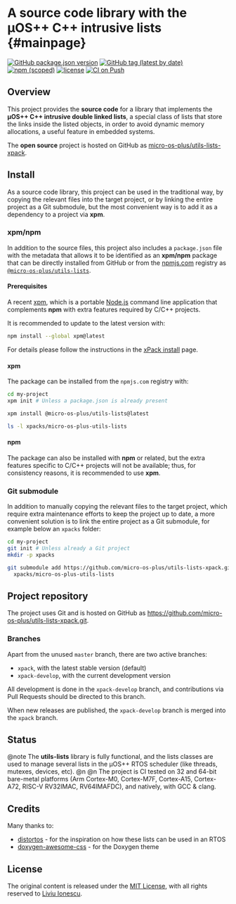 # A source code library with the µOS++ C++ intrusive lists  {#mainpage}

[![GitHub package.json version](https://img.shields.io/github/package-json/v/micro-os-plus/utils-lists-xpack)](https://github.com/micro-os-plus/utils-lists-xpack/blob/xpack/package.json)
[![GitHub tag (latest by date)](https://img.shields.io/github/v/tag/micro-os-plus/utils-lists-xpack)](https://github.com/micro-os-plus/utils-lists-xpack/tags/)
[![npm (scoped)](https://img.shields.io/npm/v/@micro-os-plus/utils-lists.svg?color=blue)](https://www.npmjs.com/package/@micro-os-plus/utils-lists/)
[![license](https://img.shields.io/github/license/micro-os-plus/utils-lists-xpack)](https://github.com/micro-os-plus/utils-lists-xpack/blob/xpack/LICENSE)
[![CI on Push](https://github.com/micro-os-plus/utils-lists-xpack/actions/workflows/CI.yml/badge.svg)](https://github.com/micro-os-plus/utils-lists-xpack/actions/workflows/CI.yml)

## Overview

This project provides the **source code** for a library
that implements the **µOS++ C++ intrusive double linked lists**,
a special class of lists that store the links inside the listed objects,
in order to avoid dynamic memory allocations, a useful feature in embedded
systems.

The **open source** project is hosted on GitHub as
[micro-os-plus/utils-lists-xpack](https://github.com/micro-os-plus/utils-lists-xpack).

## Install

As a source code library, this project can be used in the traditional way,
by copying the relevant files into the target project, or by linking
the entire project as a Git submodule,
but the most convenient way is to add it as a dependency to a
project via **xpm**.

### xpm/npm

In addition to the source files, this project also includes a
`package.json` file with the metadata that allows it to be identified as an
**xpm/npm** package that can be directly installed from GitHub or
from the [npmjs.com](https://www.npmjs.com) registry as
[`@micro-os-plus/utils-lists`](https://www.npmjs.com/package/@micro-os-plus/utils-lists).

#### Prerequisites

A recent [xpm](https://xpack.github.io/xpm/),
which is a portable [Node.js](https://nodejs.org/) command line application
that complements **npm** with extra features required by C/C++ projects.

It is recommended to update to the latest version with:

```sh
npm install --global xpm@latest
```

For details please follow the instructions in the
[xPack install](https://xpack.github.io/install/) page.

#### xpm

The package can be installed from the `npmjs.com` registry with:

```sh
cd my-project
xpm init # Unless a package.json is already present

xpm install @micro-os-plus/utils-lists@latest

ls -l xpacks/micro-os-plus-utils-lists
```

#### npm

The package can also be installed with **npm** or related, but
the extra features specific to C/C++ projects will not be available;
thus, for consistency reasons, it is recommended to use **xpm**.

### Git submodule

In addition to manually copying the relevant files to the target
project, which require extra maintenance efforts to keep the
project up to date, a more convenient
solution is to link the entire project as a Git submodule,
for example below an `xpacks` folder:

```sh
cd my-project
git init # Unless already a Git project
mkdir -p xpacks

git submodule add https://github.com/micro-os-plus/utils-lists-xpack.git \
  xpacks/micro-os-plus-utils-lists
```

## Project repository

The project uses Git and is hosted on GitHub as
<https://github.com/micro-os-plus/utils-lists-xpack.git>.

### Branches

Apart from the unused `master` branch, there are two active branches:

- `xpack`, with the latest stable version (default)
- `xpack-develop`, with the current development version

All development is done in the `xpack-develop` branch, and contributions via
Pull Requests should be directed to this branch.

When new releases are published, the `xpack-develop` branch is merged
into the `xpack` branch.

## Status

@note
The **utils-lists** library is fully functional, and
the lists classes are used to manage several
lists in the µOS++ RTOS scheduler (like threads, mutexes, devices, etc).
@n
@n
The project is CI tested on 32 and 64-bit bare-metal platforms (Arm Cortex-M0,
Cortex-M7F, Cortex-A15, Cortex-A72, RISC-V RV32IMAC, RV64IMAFDC),
and natively, with GCC & clang.

## Credits

Many thanks to:

- [distortos](https://distortos.org) - for the inspiration on how these lists
  can be used in an RTOS
- [doxygen-awesome-css](https://jothepro.github.io/doxygen-awesome-css/) -
for the Doxygen theme

## License

The original content is released under the
[MIT License](https://opensource.org/licenses/MIT/),
with all rights reserved to
[Liviu Ionescu](https://github.com/ilg-ul/).
